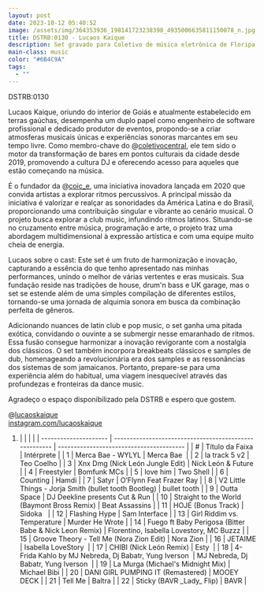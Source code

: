 ```yaml
---
layout: post
date: 2023-10-12 05:40:52
image: /assets/img/364353936_198141723238398_4935006635811150078_n.jpg
title: DSTRB:0130 - Lucaos Kaique
description: Set gravado para Coletivo de música eletrônica de Floripa - SC, Brasil
main-class: music
color: "#6B4C9A"
tags:
  - ""
---
```

DSTRB:0130

Lucaos Kaique, oriundo do interior de Goiás e atualmente estabelecido em terras gaúchas, desempenha um duplo papel como engenheiro de software profissional e dedicado produtor de eventos, propondo-se a criar atmosferas musicais únicas e experiências sonoras marcantes em seu tempo livre. Como membro-chave do @[coletivocentral](https://soundcloud.com/coletivocentral), ele tem sido o motor da transformação de bares em pontos culturais da cidade desde 2019, promovendo a cultura DJ e oferecendo acesso para aqueles que estão começando na música.

É o fundador da @[coic_e](https://soundcloud.com/coic_e), uma iniciativa inovadora lançada em 2020 que convida artistas a explorar ritmos percussivos. A principal missão da iniciativa é valorizar e realçar as sonoridades da América Latina e do Brasil, proporcionando uma contribuição singular e vibrante ao cenário musical. O projeto busca explorar a club music, infundindo ritmos latinos. Situando-se no cruzamento entre música, programação e arte, o projeto traz uma abordagem multidimensional à expressão artística e com uma equipe muito cheia de energia.

Lucaos sobre o cast: Este set é um fruto de harmonização e inovação, capturando a essência do que tenho apresentado nas minhas performances, unindo o melhor de várias vertentes e eras musicais. Sua fundação reside nas tradições de house, drum'n bass e UK garage, mas o set se estende além de uma simples compilação de diferentes estilos, tornando-se uma jornada de alquimia sonora em busca da combinação perfeita de gêneros.

Adicionando nuances de latin club e pop music, o set ganha uma pitada exótica, convidando o ouvinte a se submergir nesse emaranhado de ritmos. Essa fusão consegue harmonizar a inovação revigorante com a nostalgia dos clássicos. O set também incorpora breakbeats clássicos e samples de dub, homenageando a revolucionária era dos samples e as ressonâncias dos sistemas de som jamaicanos. Portanto, prepare-se para uma experiência além do habitual, uma viagem inesquecível através das profundezas e fronteiras da dance music.

Agradeço o espaço disponibilizado pela DSTRB e espero que gostem.

@[lucaoskaique](https://soundcloud.com/lucaoskaique)\
[instagram.com/lucaoskaique](https://gate.sc/?url=http%3A%2F%2Finstagram.com%2Flucaoskaique&token=688d2a-1-1697143396480 "http\://instagram.com/lucaoskaique")

1.   |                       |                                                        |                                          |
   | --------------------- | ------------------------------------------------------ | ---------------------------------------- |
   | <!--StartFragment--># | Título da Faixa                                        | Intérprete                               |
   | 1                     | Merca Bae - WYLYL                                      | Merca Bae                                |
   | 2                     | la track 5 v2                                          | Teo Coelho                               |
   | 3                     | Xnx Dmg (Nick León Jungle Edit)                        | Nick León & Future                       |
   | 4                     | Freestyler                                             | Bomfunk MCs                              |
   | 5                     | love him                                               | Two Shell                                |
   | 6                     | Counting                                               | Hamdi                                    |
   | 7                     | Satyr                                                  | O’Flynn Feat Frazer Ray                  |
   | 8                     | V2 Little Things - Jorja Smith (bullet tooth Bootleg)  | bullet tooth                             |
   | 9                     | Outta Space                                            | DJ Deekline presents Cut & Run           |
   | 10                    | Straight to the World (Baymont Bross Remix)            | Beat Assassins                           |
   | 11                    | HOJE (Bonus Track)                                     | Sidoka                                   |
   | 12                    | Flashing Hype                                          | Sam Interface                            |
   | 13                    | Girl Riddim vs. Temperature                            | Murder He Wrote                          |
   | 14                    | Fuego ft Baby Perigosa (Bitter Babe & Nick Leon Remix) | Florentino, Isabella Lovestory, MC Buzzz |
   | 15                    | Groove Theory - Tell Me (Nora Zion Edit)               | Nora Zion                                |
   | 16                    | JETAIME                                                | Isabella LoveStory                       |
   | 17                    | CHIBI (Nick León Remix)                                | Esty                                     |
   | 18                    | 4- Frida Kahlo by MJ Nebreda, Dj Babatr, Yung Iverson  | MJ Nebreda, Dj Babatr, Yung Iverson      |
   | 19                    | La Murga (Michael's Midnight Mix)                      | Michael Bibi                             |
   | 20                    | DANI GIRL PUMPING IT (Remastered)                      | MOOEY DECK                               |
   | 21                    | Tell Me                                                | Baltra                                   |
   | 22                    | Sticky (BAVR \_Lady\_ Flip)                            | BAVR<!--EndFragment-->                   |